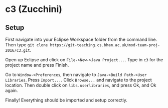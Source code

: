 # c3 (Zucchini)

## Setup

First navigate into your Eclipse Workspace folder from the command line. 
Then type `git clone https://git-teaching.cs.bham.ac.uk/mod-team-proj-2016/c3.git`.

Open up Eclipse and click on `File->New->Java Project...`. Type in `c3` for the project name and press Finish.

Go to `Window->Preferences`, then navigate to `Java->Build Path->User Libraries`. Press `Import...`. Click `Browse...` and navigate to the project location. Then double click on `libs.userlibraries`, and press Ok, and Ok again.

Finally! Everything should be imported and setup correctly.
